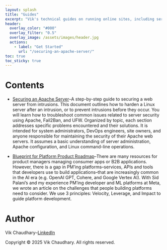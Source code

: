 ```yaml
---
layout: splash
title: "Guides"
excerpt: "Vik's technical guides on running online sites, including server security, Apache configuration, and more."
header:
  overlay_color: "#000"
  overlay_filter: "0.5"
  overlay_image: /assets/images/header.jpg
  actions:
    - label: "Get Started"
      url: "/securing-an-apache-server/"
toc: true
toc_sticky: true
---
```


# Contents

* [Securing an Apache Server](/guides/securing-an-apache-server/)–A step-by-step guide to securing a web server from intrusions. This document outlines how to harden a Linux server after an intrusion, or to prevent intrusions before they occur. You will learn how to troubleshoot common issues related to server security using Apache, Fail2Ban, and UFW. Organized by topic, each section addresses specific problems encountered and their solutions. It is intended for system administrators, DevOps engineers, site owners, and anyone responsible for maintaining the security of their Apache web servers. It assumes a basic understanding of server administration, Apache configuration, and Linux command-line operations.

* [Blueprint for Platform Product Roadmap](/guides/blueprint-for-platform-product-roadmaps/)–There are many resources for product managers managing consumer apps or B2B applications. However, there is a gap in PM’ing platforms–services, APIs  and tools that developers use to build applications–that are increasingly common in the AI era (e.g. OpenAI GPT, Cohere, and Google Vertex AI).  With Sid Palani’s and my experience PM’ing developer and ML platforms at Meta, we wrote an article on the challenges that people building platforms need to consider. We use 3 principles: Velocity, Leverage, and Impact to guide platform development.


# Author

Vik Chaudhary–[LinkedIn](https://linkedin.com/in/vikchaudhary)

Copyright © 2025 Vik Chaudhary. All rights reserved.




